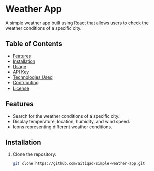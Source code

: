 # Weather App

A simple weather app built using React that allows users to check the weather conditions of a specific city.

## Table of Contents

- [Features](#features)
- [Installation](#installation)
- [Usage](#usage)
- [API Key](#api-key)
- [Technologies Used](#technologies-used)
- [Contributing](#contributing)
- [License](#license)

## Features

- Search for the weather conditions of a specific city.
- Display temperature, location, humidity, and wind speed.
- Icons representing different weather conditions.


## Installation

1. Clone the repository:

   ```bash
   git clone https://github.com/aitiqad/simple-weather-app.git
